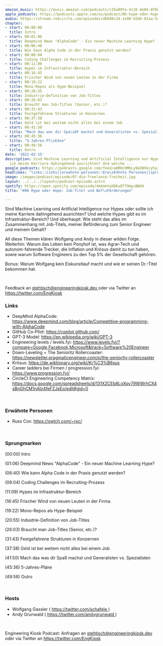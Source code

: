 ```yaml
---
amazon_music: https://music.amazon.com/podcasts/c35a09fe-4116-4e04-8f68-77d61b112e46/episodes/5b15a5fb-c4d0-4224-8be2-af96930828d8/engineering-kiosk-06-hype-oder-hope-job-titel-und-bef%C3%B6rderungen
apple_podcasts: https://podcasts.apple.com/us/podcast/06-hype-oder-hope-job-titel-und-bef%C3%B6rderungen/id1603082924?i=1000551119949
audio: https://stream.redcircle.com/episodes/d6840c34-1e98-42b6-82aa-5cb76b200fa6/stream.mp3
chapter:
- start: 00:00:00
  title: Intro
- start: 00:01:06
  title: Deepmind News "AlphaCode" - Ein neuer Machine Learning Hype?
- start: 00:06:40
  title: Wie kann Alpha Code in der Praxis genutzt werden?
- start: 00:08:04
  title: Coding Challenges im Recruiting-Prozess
- start: 00:11:09
  title: Hypes im Infrastruktur-Bereich
- start: 00:16:45
  title: Frischer Wind von neuen Leuten in der Firma
- start: 00:19:22
  title: Mono-Repos als Hype-Beispiel
- start: 00:20:55
  title: Industrie-Definition von Job-Titles
- start: 00:26:03
  title: Braucht man Job-Titles (Senior, etc.)?
- start: 00:31:43
  title: Festgefahrene Strukturen in Konzernen
- start: 00:37:38
  title: Geld ist bei weitem nicht alles bei einem Job
- start: 00:41:50
  title: "Mach das was dir Spa\xDF machst und Generalisten vs. Spezialisten"
- start: 00:45:36
  title: "5-Jahres-Pl\xE4ne"
- start: 00:49:56
  title: Outro
date: '2022-02-15'
description: Sind Machine Learning und Artificial Intelligence nur Hypes oder sollte
  ich meine Karriere dahingehend ausrichten? Und welche ...
google_podcasts: https://podcasts.google.com/feed/aHR0cHM6Ly9mZWVkcy5yZWRjaXJjbGUuY29tLzBlY2ZkZmQ3LWZkYTEtNGMzZC05NTE1LTQ3NjcyN2Y5ZGY1ZQ/episode/ZWJkNDBlZDgtNWE5OC00OTIxLWE2YjItMWJmNmE2ODE4YjUx?sa=X&ved=0CAUQkfYCahcKEwi4xMSxj4L4AhUAAAAAHQAAAAAQNQ
headlines: "links::Links||erwahnte-personen::Erw\xE4hnte Personen||sprungmarken::Sprungmarken||hosts::Hosts"
image: /images/podcast/episode/07-die-freelance-freiheit.jpg
layout: ../../../layouts/podcast-episode.astro
spotify: https://open.spotify.com/episode/4mkmeVaXD6u8Tf9mpcBWd4
title: "#06 Hype oder Hope: Job-Titel und Bef\xF6rderungen"

---
```


<p>
   Sind Machine Learning und Artificial Intelligence nur Hypes oder sollte ich meine Karriere dahingehend ausrichten? Und welche Hypes gibt es im Infrastruktur-Bereich? Und überhaupt: Wie steht das alles im Zusammenhang mit Job-Titels, meiner Beförderung zum Senior Engineer und meinem Gehalt?
  </p>
  <p>
   All diese Themen klären Wolfgang und Andy in dieser wilden Folge. Weiterhin: Warum das Leben kein Ponyhof ist, was Agrar-Tech und autonom-fahrende Trecker, die Inflation und Krösus damit zu tun haben, sowie warum Software Engineers zu den Top 5% der Gesellschaft gehören.
  </p>
  <p>
   Bonus: Warum Wolfgang kein Eiskunstlauf macht und wie er seinen Dr.-Titel bekommen hat.
  </p>
  <p>
   <br/>
  </p>
  <p>
   Feedback an
   <a href="mailto:stehtisch@engineeringkiosk.dev" rel="nofollow">
    stehtisch@engineeringkiosk.dev
   </a>
   oder via Twitter an
   <a href="https://twitter.com/EngKiosk" rel="nofollow">
    https://twitter.com/EngKiosk
   </a>
  </p>
  <h3 id="links">
   Links
  </h3>
  <ul>
   <li>
    DeepMind AlphaCode:
    <a href="https://www.deepmind.com/blog/article/Competitive-programming-with-AlphaCode" rel="nofollow">
     https://www.deepmind.com/blog/article/Competitive-programming-with-AlphaCode
    </a>
   </li>
   <li>
    GitHub Co-Pilot:
    <a href="https://copilot.github.com/" rel="nofollow">
     https://copilot.github.com/
    </a>
   </li>
   <li>
    GPT-3 Model:
    <a href="https://en.wikipedia.org/wiki/GPT-3" rel="nofollow">
     https://en.wikipedia.org/wiki/GPT-3
    </a>
   </li>
   <li>
    Engineering levels / levels.fyi:
    <a href="https://www.levels.fyi/?compare=Google%2CFacebook%2CMicrosoft&amp;track=Software+Engineer" rel="nofollow">
     https://www.levels.fyi/?compare=Google,Facebook,Microsoft&amp;track=Software%20Engineer
    </a>
   </li>
   <li>
    Down-Leveling = The Senioritz Rollercoaster:
    <a href="https://newsletter.pragmaticengineer.com/p/the-seniority-rollercoaster" rel="nofollow">
     https://newsletter.pragmaticengineer.com/p/the-seniority-rollercoaster
    </a>
   </li>
   <li>
    Krösus:
    <a href="https://de.wiktionary.org/wiki/Kr%C3%B6sus" rel="nofollow">
     https://de.wiktionary.org/wiki/Kr%C3%B6sus
    </a>
   </li>
   <li>
    Career ladders bei Firmen / progression.fyi:
    <a href="https://www.progression.fyi/" rel="nofollow">
     https://www.progression.fyi/
    </a>
   </li>
   <li>
    CircleCI Engineering Competency Matrix:
    <a href="https://docs.google.com/spreadsheets/d/131XZCEb8LoXqy79WWrhCX4sBnGhCM1nAIz4feFZJsEo/edit#gid=0" rel="nofollow">
     https://docs.google.com/spreadsheets/d/131XZCEb8LoXqy79WWrhCX4sBnGhCM1nAIz4feFZJsEo/edit#gid=0
    </a>
   </li>
  </ul>
  <p>
   <br/>
  </p>
  <h3 id="erwahnte-personen">
   Erwähnte Personen
  </h3>
  <ul>
   <li>
    Russ Cox:
    <a href="https://swtch.com/~rsc/" rel="nofollow">
     https://swtch.com/~rsc/
    </a>
   </li>
  </ul>
  <p>
   <br/>
  </p>
  <h3 id="sprungmarken">
   Sprungmarken
  </h3>
  <p>
   (00:00) Intro
  </p>
  <p>
   (01:06) Deepmind News "AlphaCode" - Ein neuer Machine Learning Hype?
  </p>
  <p>
   (06:40) Wie kann Alpha Code in der Praxis genutzt werden?
  </p>
  <p>
   (08:04) Coding Challenges im Recruiting-Prozess
  </p>
  <p>
   (11:09) Hypes im Infrastruktur-Bereich
  </p>
  <p>
   (16:45) Frischer Wind von neuen Leuten in der Firma
  </p>
  <p>
   (19:22) Mono-Repos als Hype-Beispiel
  </p>
  <p>
   (20:55) Industrie-Definition von Job-Titles
  </p>
  <p>
   (26:03) Braucht man Job-Titles (Senior, etc.)?
  </p>
  <p>
   (31:43) Festgefahrene Strukturen in Konzernen
  </p>
  <p>
   (37:38) Geld ist bei weitem nicht alles bei einem Job
  </p>
  <p>
   (41:50) Mach das was dir Spaß machst und Generalisten vs. Spezialisten
  </p>
  <p>
   (45:36) 5-Jahres-Pläne
  </p>
  <p>
   (49:56) Outro
  </p>
  <p>
   <br/>
  </p>
  <h3 id="hosts">
   Hosts
  </h3>
  <ul>
   <li>
    Wolfgang Gassler (
    <a href="https://twitter.com/schafele" rel="nofollow">
     https://twitter.com/schafele
    </a>
    )
   </li>
   <li>
    Andy Grunwald (
    <a href="https://twitter.com/andygrunwald" rel="nofollow">
     https://twitter.com/andygrunwald
    </a>
    )
   </li>
  </ul>
  <p>
   <br/>
  </p>
  <p>
   Engineering Kiosk Podcast: Anfragen an
   <a href="http://stehtisch@engineeringkiosk.dev" rel="nofollow">
    stehtisch@engineeringkiosk.dev
   </a>
   oder via Twitter an
   <a href="https://twitter.com/EngKiosk" rel="nofollow">
    https://twitter.com/EngKiosk
   </a>
  </p>